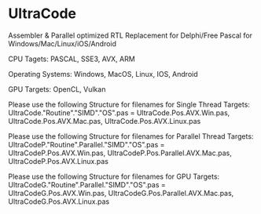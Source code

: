 # UltraCode
Assembler & Parallel optimized RTL Replacement for Delphi/Free Pascal for Windows/Mac/Linux/iOS/Android

CPU Tagets:
PASCAL, SSE3, AVX, ARM

Operating Systems:
Windows, MacOS, Linux, IOS, Android

GPU Targets:
OpenCL, Vulkan

Please use the following Structure for filenames for Single Thread Targets: 
UltraCode."Routine"."SIMD"."OS".pas = UltraCode.Pos.AVX.Win.pas, UltraCode.Pos.AVX.Mac.pas, UltraCode.Pos.AVX.Linux.pas

Please use the following Structure for filenames for Parallel Thread Targets: 
UltraCodeP."Routine".Parallel."SIMD"."OS".pas = UltraCodeP.Pos.AVX.Win.pas, UltraCodeP.Pos.Parallel.AVX.Mac.pas, UltraCodeP.Pos.AVX.Linux.pas

Please use the following Structure for filenames for GPU Targets: 
UltraCodeG."Routine".Parallel."SIMD"."OS".pas = UltraCodeG.Pos.AVX.Win.pas, UltraCodeG.Pos.Parallel.AVX.Mac.pas, UltraCodeG.Pos.AVX.Linux.pas
